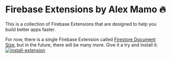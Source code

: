 # Firebase Extensions by Alex Mamo 🔥

This is a collection of Firebase Extensions that are designed to help you build better apps faster.

For now, there is a single Firebase Extension called [Firestore Document Size][1], but in the future, there will be many more. Give it a try and install it:
[![install-extension][2]][3]

[1]: https://github.com/alexmamo/firebase-extensions/tree/main/firestore-document-size
[2]: https://i.ibb.co/XWtkZTV/intall-firebase-extension-button.png
[3]: https://console.firebase.google.com/project/_/extensions/install?ref=alex-mamo/firestore-document-size
